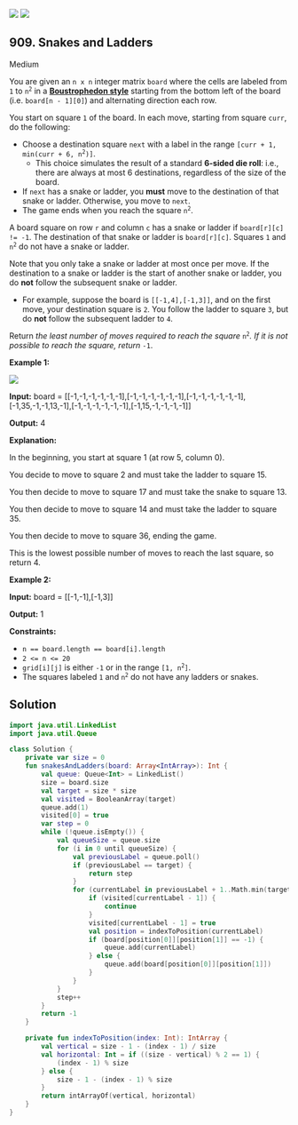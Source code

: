 [![](https://img.shields.io/github/stars/javadev/LeetCode-in-Kotlin?label=Stars&style=flat-square)](https://github.com/javadev/LeetCode-in-Kotlin)
[![](https://img.shields.io/github/forks/javadev/LeetCode-in-Kotlin?label=Fork%20me%20on%20GitHub%20&style=flat-square)](https://github.com/javadev/LeetCode-in-Kotlin/fork)

## 909\. Snakes and Ladders

Medium

You are given an `n x n` integer matrix `board` where the cells are labeled from `1` to <code>n<sup>2</sup></code> in a [**Boustrophedon style**](https://en.wikipedia.org/wiki/Boustrophedon) starting from the bottom left of the board (i.e. `board[n - 1][0]`) and alternating direction each row.

You start on square `1` of the board. In each move, starting from square `curr`, do the following:

*   Choose a destination square `next` with a label in the range <code>[curr + 1, min(curr + 6, n<sup>2</sup>)]</code>.
    *   This choice simulates the result of a standard **6-sided die roll**: i.e., there are always at most 6 destinations, regardless of the size of the board.
*   If `next` has a snake or ladder, you **must** move to the destination of that snake or ladder. Otherwise, you move to `next`.
*   The game ends when you reach the square <code>n<sup>2</sup></code>.

A board square on row `r` and column `c` has a snake or ladder if `board[r][c] != -1`. The destination of that snake or ladder is `board[r][c]`. Squares `1` and <code>n<sup>2</sup></code> do not have a snake or ladder.

Note that you only take a snake or ladder at most once per move. If the destination to a snake or ladder is the start of another snake or ladder, you do **not** follow the subsequent snake or ladder.

*   For example, suppose the board is `[[-1,4],[-1,3]]`, and on the first move, your destination square is `2`. You follow the ladder to square `3`, but do **not** follow the subsequent ladder to `4`.

Return _the least number of moves required to reach the square_ <code>n<sup>2</sup></code>_. If it is not possible to reach the square, return_ `-1`.

**Example 1:**

![](https://assets.leetcode.com/uploads/2018/09/23/snakes.png)

**Input:** board = \[\[-1,-1,-1,-1,-1,-1],[-1,-1,-1,-1,-1,-1],[-1,-1,-1,-1,-1,-1],[-1,35,-1,-1,13,-1],[-1,-1,-1,-1,-1,-1],[-1,15,-1,-1,-1,-1]]

**Output:** 4

**Explanation:**

In the beginning, you start at square 1 (at row 5, column 0).

You decide to move to square 2 and must take the ladder to square 15.

You then decide to move to square 17 and must take the snake to square 13.

You then decide to move to square 14 and must take the ladder to square 35.

You then decide to move to square 36, ending the game.

This is the lowest possible number of moves to reach the last square, so return 4.

**Example 2:**

**Input:** board = \[\[-1,-1],[-1,3]]

**Output:** 1

**Constraints:**

*   `n == board.length == board[i].length`
*   `2 <= n <= 20`
*   `grid[i][j]` is either `-1` or in the range <code>[1, n<sup>2</sup>]</code>.
*   The squares labeled `1` and <code>n<sup>2</sup></code> do not have any ladders or snakes.

## Solution

```kotlin
import java.util.LinkedList
import java.util.Queue

class Solution {
    private var size = 0
    fun snakesAndLadders(board: Array<IntArray>): Int {
        val queue: Queue<Int> = LinkedList()
        size = board.size
        val target = size * size
        val visited = BooleanArray(target)
        queue.add(1)
        visited[0] = true
        var step = 0
        while (!queue.isEmpty()) {
            val queueSize = queue.size
            for (i in 0 until queueSize) {
                val previousLabel = queue.poll()
                if (previousLabel == target) {
                    return step
                }
                for (currentLabel in previousLabel + 1..Math.min(target, previousLabel + 6)) {
                    if (visited[currentLabel - 1]) {
                        continue
                    }
                    visited[currentLabel - 1] = true
                    val position = indexToPosition(currentLabel)
                    if (board[position[0]][position[1]] == -1) {
                        queue.add(currentLabel)
                    } else {
                        queue.add(board[position[0]][position[1]])
                    }
                }
            }
            step++
        }
        return -1
    }

    private fun indexToPosition(index: Int): IntArray {
        val vertical = size - 1 - (index - 1) / size
        val horizontal: Int = if ((size - vertical) % 2 == 1) {
            (index - 1) % size
        } else {
            size - 1 - (index - 1) % size
        }
        return intArrayOf(vertical, horizontal)
    }
}
```
